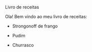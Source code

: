 Livro de receitas

Ola! Bem vindo ao meu livro de receitas:

- Strongonoff de frango

 - Pudim

- Churrasco

